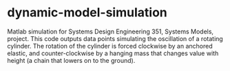 # dynamic-model-simulation
Matlab simulation for Systems Design Engineering 351, Systems Models, project. This code outputs data points simulating the oscillation of a rotating cylinder. The rotation of the cylinder is forced clockwise by an anchored elastic, and counter-clockwise by a hanging mass that changes value with height (a chain that lowers on to the ground).
